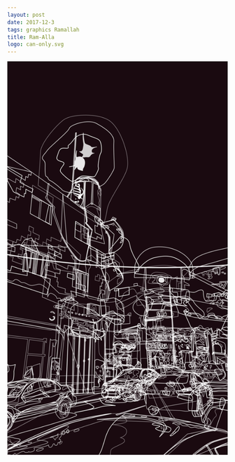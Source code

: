 ```yaml
---
layout: post
date: 2017-12-3
tags: graphics Ramallah
title: Ram-Alla
logo: can-only.svg
---
```


<img alt="Busy Ramallah corner at night" src="/assets/img/ramallah-can-experimental.svg" class="img-inline-full">